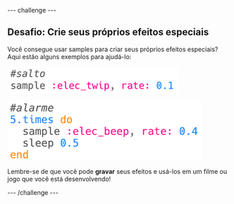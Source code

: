 --- challenge ---

## Desafio: Crie seus próprios efeitos especiais
Você consegue usar samples para criar seus próprios efeitos especiais? Aqui estão alguns exemplos para ajudá-lo:

![captura de tela](images/effects-bounce.png)

![captura de tela](images/effects-alarm.png)

Lembre-se de que você pode **gravar** seus efeitos e usá-los em um filme ou jogo que você está desenvolvendo!


--- /challenge ---